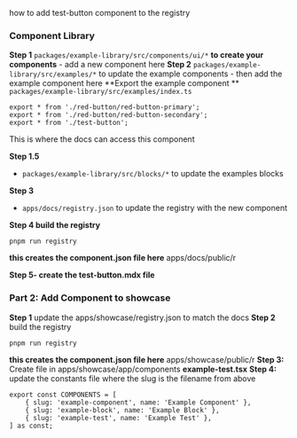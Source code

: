how to add test-button component to the registry

### Component Library

**Step 1**
`packages/example-library/src/components/ui/*` **to create your components**
	- add a new component here
**Step 2**
`packages/example-library/src/examples/*` to update the example components
	- then add the example component here
**Export the example component **
`packages/example-library/src/examples/index.ts`
```
export * from './red-button/red-button-primary';
export * from './red-button/red-button-secondary';
export * from './test-button';
```
This is where the docs can access this component

**Step 1.5**
- `packages/example-library/src/blocks/*` to update the examples blocks


**Step 3**
- `apps/docs/registry.json` to update the registry with the new component

**Step 4 build the registry**
```
pnpm run registry
```
**this creates the component.json file here**
apps/docs/public/r

**Step 5- create the test-button.mdx file**

### Part 2: Add Component to showcase
**Step 1** update the apps/showcase/registry.json to match the docs
**Step 2** build the registry
```
pnpm run registry
```
**this creates the component.json file here**
apps/showcase/public/r
**Step 3:** Create file in apps/showcase/app/components
**example-test.tsx**
**Step 4:** update the constants file where the slug is the filename from above
```
export const COMPONENTS = [
    { slug: 'example-component', name: 'Example Component' },
    { slug: 'example-block', name: 'Example Block' },
    { slug: 'example-test', name: 'Example Test' },
] as const;

```
